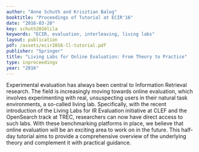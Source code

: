 ```yaml
---
author: "Anne Schuth and Krisztian Balog"
booktitle: "Proceedings of Tutorial at ECIR'16"
date: "2016-03-20"
key: schuth2016lila
keywords: "ECIR, evaluation, interleaving, living labs"
layout: publication
pdf: /assets/ecir2016-ll-tutorial.pdf
publisher: "Springer"
title: "Living Labs for Online Evaluation: From Theory to Practice"
type: inproceedings
year: "2016"
---
```


Experimental evaluation has always been central to Information Retrieval research. The field is increasingly moving
towards online evaluation, which involves experimenting with real, unsuspecting users in their natural task
environments, a so-called living lab. Specifically, with the recent introduction of the Living Labs for IR Evaluation
initiative at CLEF and the OpenSearch track at TREC, researchers can now have direct access to such labs. With these
benchmarking platforms in place, we believe that online evaluation will be an exciting area to work on in the future.
This half-day tutorial aims to provide a comprehensive overview of the underlying theory and complement it with
practical guidance.

